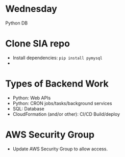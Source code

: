 # Wednesday
Python DB

# Clone SIA repo
- Install dependencies: `pip install pymysql`
-

# Types of Backend Work
- Python: Web APIs
- Python: CRON jobs/tasks/background services 
- SQL: Database
- CloudFormation (and/or other): CI/CD Build/deploy

# AWS Security Group
- Update AWS Security Group to allow access.
